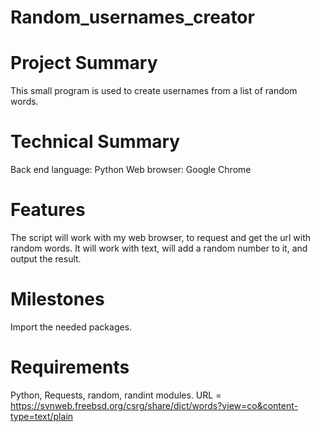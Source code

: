 # Random_usernames_creator

# Project Summary
This small program is used to create usernames from a list of random words.

# Technical Summary
Back end language: Python
Web browser: Google Chrome

# Features
The script will work with my web browser, to request and get the url with
random words. It will work with text, will add a random number to it, and
output the result.

# Milestones
Import the needed packages.

# Requirements
Python, 
Requests, random, randint modules.
URL = https://svnweb.freebsd.org/csrg/share/dict/words?view=co&content-type=text/plain
